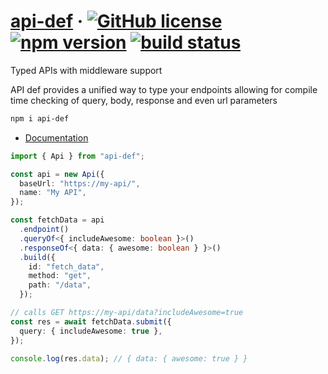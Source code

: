 # [api-def](https://github.com/Censkh/api-def/) &middot; [![GitHub license](https://img.shields.io/badge/license-MIT-blue.svg)](https://github.com/Censkh/api-def/blob/master/LICENSE) [![npm version](https://img.shields.io/npm/v/api-def.svg?style=flat)](https://www.npmjs.com/package/api-def) [![build status](https://img.shields.io/github/actions/workflow/status/censkh/api-def/workflow.yml)](https://github.com/Censkh/api-def/actions)

Typed APIs with middleware support

API def provides a unified way to type your endpoints allowing for compile time checking of query, body, response and even url parameters

```bash
npm i api-def
```

- [Documentation](https://censkh.github.io/api-def/)

```typescript
import { Api } from "api-def";

const api = new Api({
  baseUrl: "https://my-api/",
  name: "My API",
});

const fetchData = api
  .endpoint()
  .queryOf<{ includeAwesome: boolean }>()
  .responseOf<{ data: { awesome: boolean } }>()
  .build({
    id: "fetch_data",
    method: "get",
    path: "/data",
  });

// calls GET https://my-api/data?includeAwesome=true
const res = await fetchData.submit({
  query: { includeAwesome: true },
});

console.log(res.data); // { data: { awesome: true } }
```
